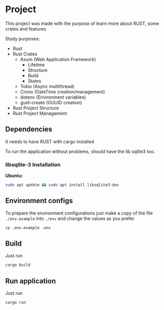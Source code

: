 # Project

This project was made with the purpose of learn more about RUST, some crates and features

Study purposes:

- Rust
- Rust Crates
  - Axum (Web Application Framework)
    - Lifetime
    - Structure
    - Build
    - States
  - Tokio (Async multithread)
  - Crono (DateTime creation/management)
  - dotenv (Environment variables)
  - guid-create (GUUID creation)
- Rust Project Structure
- Rust Project Management

## Dependencies

It needs to have RUST with cargo installed

To run the application without problems, should have the lib sqlite3 too.

### libsqlite-3 Installation

**Ubuntu:**

```bash
sudo apt update && sudo apt install libsqlite3-dev
```

## Environment configs

To prepare the environment configurations just make a copy of the file `./env.example` into `./env` and change the values as you prefer.

```bash
cp .env.example .env
```

## Build

Just run

```bash
cargo build
```

## Run application

Just run

```bash
cargo run
```
